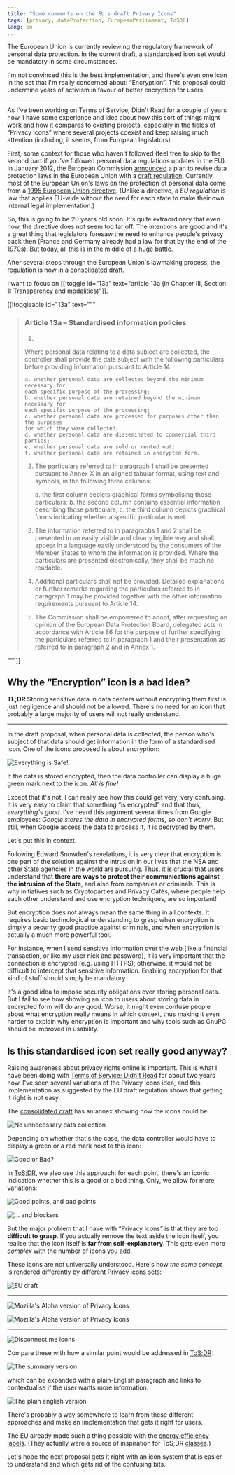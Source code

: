 ```yaml
---
title: "Some comments on the EU's draft Privacy Icons"
tags: [privacy, dataProtection, EuropeanParliament, ToSDR]
lang: en
...
```


The European Union is currently reviewing the regulatory framework of
personal data protection. In the current draft, a standardised icon set
would be mandatory in some circumstances. 

I'm not convinced this is the best implementation, and there's even one
icon in the set that I'm really concerned about: “Encryption”. This
proposal could undermine years of activism in favour of better encryption
for users.

-----

As I've been working on Terms of Service; Didn't Read for a couple of years
now, I have some experience and idea about how this sort of things might work
and how it compares to existing projects, especially in the fields of “Privacy
Icons” where several projects coexist and keep raising much attention
(including, it seems, from European legislators).

First, some context for those who haven't followed (feel free to skip to the
second part if you've followed personal data regulations updates in the EU).
In January 2012, the European Commission [announced] a plan to revise data
protection laws in the European Union with a [draft regulation][regulation].
Currently, most of the European Union's laws on the protection of personal data
come from a [1995 European Union directive][directive]. (Unlike a directive, a
*EU regulation* is law that applies EU-wide without the need for each state to
make their own internal legal implementation.)

[announced]: http://europa.eu/rapid/press-release_IP-12-46_en.htm?locale=en
[regulation]: https://en.wikipedia.org/wiki/General_Data_Protection_Regulation
[directive]: https://en.wikipedia.org/wiki/Data_Protection_Directive

So, this is going to be 20 years old soon. It's quite extraordinary that even
now, the directive does not seem too far off. The intentions are good and it's
a great thing that legislators foresaw the need to enhance people's privacy
back then (France and Germany already had a law for that by the end of the
1970s). But today, all this is in the middle of [a huge battle][lobbyism].

[lobbyism]: http://www.janalbrecht.eu/themen/datenschutz-und-netzpolitik/lobbyism-and-the-eu-data-protection-reform.html

After several steps through the European Union's lawmaking process, the
regulation is now in a [consolidated draft]. 

[consolidated draft]: DPRConsolidated.pdf

I want to focus on [[!toggle id="13a" text="article 13a (in Chapter Ⅲ, Section 1: Transparency and modalities)"]].

[[!toggleable id="13a" text="""

> ### Article 13a – Standardised information policies
> 
> 1.
> Where personal data relating to a data subject are collected, the controller shall
> provide the data subject with the following particulars before providing
> information pursuant to Article 14:
> 
>     a. whether personal data are collected beyond the minimum necessary for
>     each specific purpose of the processing;
>     b. whether personal data are retained beyond the minimum necessary for
>     each specific purpose of the processing;
>     c. whether personal data are processed for purposes other than the purposes
>     for which they were collected;
>     d. whether personal data are disseminated to commercial third parties;
>     e. whether personal data are sold or rented out;
>     f. whether personal data are retained in encrypted form.
> 
> 2. The particulars referred to in paragraph 1 shall be presented pursuant to Annex X
> in an aligned tabular format, using text and symbols, in the following three
> columns:
> 
>     a. the first column depicts graphical forms symbolising those particulars;
>     b. the second column contains essential information describing those
>     particulars;
>     c. the third column depicts graphical forms indicating whether a specific
>     particular is met.
> 
> 3. The information referred to in paragraphs 1 and 2 shall be presented in an easily
> visible and clearly legible way and shall appear in a language easily understood
> by the consumers of the Member States to whom the information is provided.
> Where the particulars are presented electronically, they shall be machine readable.
> 
> 4. Additional particulars shall not be provided. Detailed explanations or further
> remarks regarding the particulars referred to in paragraph 1 may be provided
> together with the other information requirements pursuant to Article 14.
> 
> 5. The Commission shall be empowered to adopt, after requesting an opinion of the
> European Data Protection Board, delegated acts in accordance with Article 86 for
> the purpose of further specifying the particulars referred to in paragraph 1 and
> their presentation as referred to in paragraph 2 and in Annex 1.

"""]]


## Why the “Encryption” icon is a bad idea?

**TL;DR** Storing sensitive data in data centers without encrypting them first
is just negligence and should not be allowed. There's no need for an icon that
probably a large majority of users will not really understand.

----

In the draft proposal, when personal data is collected, the person who's
subject of that data should get information in the form of a standardised icon.
One of the icons proposed is about encryption:

![Everything is Safe!](iconEncrypt.png)

If the data is stored encrypted, then the data controller can display a huge
green mark next to the icon. *All is fine!*

Except that it's not. I can really see how this could get very, very confusing.
It is very easy to claim that something “is encrypted” and that thus,
*everything's good.* I've heard this argument several times from Google
employees: *Google stores the data in encrypted forms, so don't worry*. But
still, when Google access the data to process it, it is decrypted by them. 

Let's put this in context.

Following Edward Snowden's revelations, it is very clear that encryption is one
part of the solution against the intrusion in our lives that the NSA and other
State agencies in the world are pursuing. Thus, it is crucial that users
understand that **there are ways to protect their communications against the
intrusion of the State**, and also from companies or criminals. This is why
initiatives such as Cryptoparties and Privacy Cafés, where people help each
other understand and use encryption techniques, are so important!


But encryption does not always mean the same thing in all contexts. It requires
basic technological understanding to grasp when encryption is simply a security
good practice against criminals, and when encryption is actually a much more
powerful tool.

For instance, when I send sensitive information over the web (like a financial
transaction, or like my user nick and password), it is very important that the
connection is encrypted (e.g. using HTTPS); otherwise, it would not be
difficult to intercept that sensitive information. Enabling encryption for that
kind of stuff should simply be mandatory. 

It's a good idea to impose security obligations over storing personal data. But
I fail to see how showing an icon to users about storing data in encrypted form
will do any good. Worse, it might even confuse people about what encryption
really means in which context, thus making it even harder to explain why
encryption is important and why tools such as GnuPG should be improved in
usability.

## Is this standardised icon set really good anyway?

Raising awareness about privacy rights online is important. This is what I have
been doing with [Terms of Service; Didn't Read][tosdr] for about two years now.
I've seen several variations of the Privacy Icons idea, and this implementation
as suggested by the EU draft regulation shows that getting it right is not
easy.

[tosdr]: https://tosdr.org

The [consolidated draft] has an annex showing how the icons could be: 

![No unnecessary data collection](dataCollect.png)

Depending on whether that's the case, the data controller would have to display
a green or a red mark next to this icon:

![Good or Bad?](goodOrBad.png)

In [ToS;DR][tosdr], we also use this approach: for each point, there's an
iconic indication whether this is a good or a bad thing. Only, we allow for
more variations:

![Good points, and bad points](ToSDRTitles.png)


![… and blockers](thumbsDown.png)


But the major problem that I have with “Privacy Icons” is that they are too
**difficult to grasp**. If you actually remove the text aside the icon itself, you
realise that the icon itself is **far from self-explanatory**. This gets even more
*complex* with the number of icons you add. 

These icons are not universally understood. Here's how *the same concept* is
rendered differently by different Privacy icons sets:

![EU draft](dataProcessing.png)

------------

![Mozilla's Alpha version of Privacy Icons](dataForPurpose.png)


![Mozilla's Alpha version of Privacy Icons](dataNoPurpose.png)

-------------

![Disconnect.me icons](DisconnectIcons.png)

Compare these with how a similar point would be addressed in [ToS;DR][tosdr]:

![The summary version](ToSDRTitle.png)

which can be expanded with a plain-English paragraph and links to contextualise
if the user wants more information:

![The plain english version](ToSDRParagraph.png)


There's probably a way somewhere to learn from these different approaches and
make an implementation that gets it right for users.

The EU already made such a thing possible with the [energy efficiency
labels][EUlabels]. (They actually were a source of inspiration for ToS;DR
[classes].)

[EUlabels]: https://en.wikipedia.org/wiki/European_Union_energy_label
[classes]: https://tosdr.org/classification.html

Let's hope the next proposal gets it right with an icon system that is easier
to understand and which gets rid of the confusing bits.


